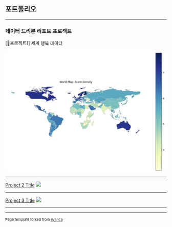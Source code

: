 ## 포트폴리오

---

### 데이터 드리븐 리포트 프로젝트

[프로젝트1] 세계 행복 데이터

[![Project 1 Thumbnail](images/project1.png?raw=true)](https://github.com/citydataviz/FastCampus/blob/main/Part4/Project1/Chapter3-1(EDA%26Descriptive_statistics).ipynb)

---
[Project 2 Title](/pdf/sample_presentation.pdf)
<img src="images/dummy_thumbnail.jpg?raw=true"/>

---
[Project 3 Title](http://example.com/)
<img src="images/dummy_thumbnail.jpg?raw=true"/>

---



---
<p style="font-size:11px">Page template forked from <a href="https://github.com/evanca/quick-portfolio">evanca</a></p>
<!-- Remove above link if you don't want to attibute -->
